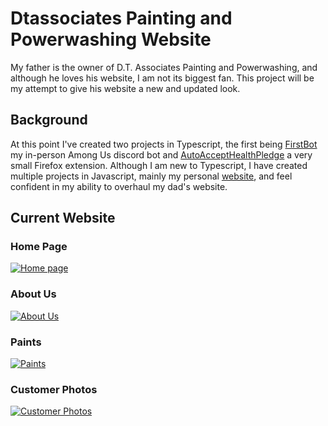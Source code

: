 # Dtassociates Painting and Powerwashing Website

My father is the owner of D.T. Associates Painting and Powerwashing, and although he loves his website, I am not its biggest fan. This project will be my attempt to give his website a new and updated look.

## Background

At this point I've created two projects in Typescript, the first being [FirstBot](https://github.com/shanearcaro/FirstBot) my in-person Among Us discord bot and [AutoAcceptHealthPledge](https://github.com/shanearcaro/AutoAcceptHealthPledge) a very small Firefox extension. Although I am new to Typescript, I have created multiple projects in Javascript, mainly my personal [website](https://www.shanearcaro.com), and feel confident in my ability to overhaul my dad's website.

## Current Website

### Home Page

[![Home page](https://i.ibb.co/3s5CwcX/Screenshot-from-2021-08-22-18-10-54.png)](https://ibb.co)

### About Us

[![About Us](https://i.ibb.co/9sGcC2n/Screenshot-from-2021-08-22-18-11-18.png)](https://ibb.co)

### Paints

[![Paints](https://i.ibb.co/FHrVtDH/Screenshot-from-2021-08-22-18-11-35.png)](https://ibb.co)

### Customer Photos

[![Customer Photos](https://i.ibb.co/HPVFd4j/Screenshot-from-2021-08-22-18-11-52.png)](https://ibb.co)

